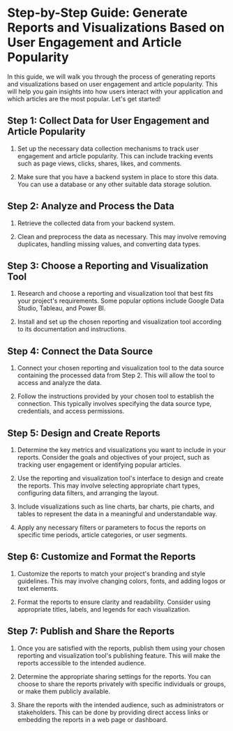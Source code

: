# Step-by-Step Guide: Generate Reports and Visualizations Based on User Engagement and Article Popularity

In this guide, we will walk you through the process of generating reports and visualizations based on user engagement and article popularity. This will help you gain insights into how users interact with your application and which articles are the most popular. Let's get started!

## Step 1: Collect Data for User Engagement and Article Popularity

1. Set up the necessary data collection mechanisms to track user engagement and article popularity. This can include tracking events such as page views, clicks, shares, likes, and comments.

2. Make sure that you have a backend system in place to store this data. You can use a database or any other suitable data storage solution.

## Step 2: Analyze and Process the Data

1. Retrieve the collected data from your backend system.

2. Clean and preprocess the data as necessary. This may involve removing duplicates, handling missing values, and converting data types.

## Step 3: Choose a Reporting and Visualization Tool

1. Research and choose a reporting and visualization tool that best fits your project's requirements. Some popular options include Google Data Studio, Tableau, and Power BI.

2. Install and set up the chosen reporting and visualization tool according to its documentation and instructions.

## Step 4: Connect the Data Source

1. Connect your chosen reporting and visualization tool to the data source containing the processed data from Step 2. This will allow the tool to access and analyze the data.

2. Follow the instructions provided by your chosen tool to establish the connection. This typically involves specifying the data source type, credentials, and access permissions.

## Step 5: Design and Create Reports

1. Determine the key metrics and visualizations you want to include in your reports. Consider the goals and objectives of your project, such as tracking user engagement or identifying popular articles.

2. Use the reporting and visualization tool's interface to design and create the reports. This may involve selecting appropriate chart types, configuring data filters, and arranging the layout.

3. Include visualizations such as line charts, bar charts, pie charts, and tables to represent the data in a meaningful and understandable way.

4. Apply any necessary filters or parameters to focus the reports on specific time periods, article categories, or user segments.

## Step 6: Customize and Format the Reports

1. Customize the reports to match your project's branding and style guidelines. This may involve changing colors, fonts, and adding logos or text elements.

2. Format the reports to ensure clarity and readability. Consider using appropriate titles, labels, and legends for each visualization.

## Step 7: Publish and Share the Reports

1. Once you are satisfied with the reports, publish them using your chosen reporting and visualization tool's publishing feature. This will make the reports accessible to the intended audience.

2. Determine the appropriate sharing settings for the reports. You can choose to share the reports privately with specific individuals or groups, or make them publicly available.

3. Share the reports with the intended audience, such as administrators or stakeholders. This can be done by providing direct access links or embedding the reports in a web page or dashboard.
